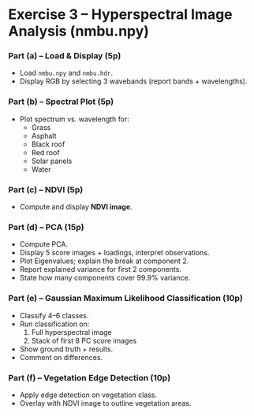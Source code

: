 # Exercise 3 – Hyperspectral Image Analysis (nmbu.npy)

### Part (a) – Load & Display (5p)
- Load `nmbu.npy` and `nmbu.hdr`.  
- Display RGB by selecting 3 wavebands (report bands + wavelengths).  

### Part (b) – Spectral Plot (5p)
- Plot spectrum vs. wavelength for:  
  - Grass  
  - Asphalt  
  - Black roof  
  - Red roof  
  - Solar panels  
  - Water  

### Part (c) – NDVI (5p)
- Compute and display **NDVI image**.  

### Part (d) – PCA (15p)
- Compute PCA.  
- Display 5 score images + loadings, interpret observations.  
- Plot Eigenvalues; explain the break at component 2.  
- Report explained variance for first 2 components.  
- State how many components cover 99.9% variance.  

### Part (e) – Gaussian Maximum Likelihood Classification (10p)
- Classify 4–6 classes.  
- Run classification on:  
  1. Full hyperspectral image  
  2. Stack of first 8 PC score images  
- Show ground truth + results.  
- Comment on differences.  

### Part (f) – Vegetation Edge Detection (10p)
- Apply edge detection on vegetation class.  
- Overlay with NDVI image to outline vegetation areas.  
